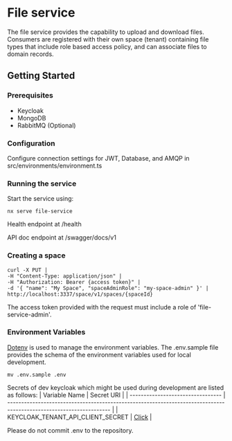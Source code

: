 # File service

The file service provides the capability to upload and download files.
Consumers are registered with their own space (tenant) containing file types
that include role based access policy, and can associate files to domain records.

## Getting Started

### Prerequisites

- Keycloak
- MongoDB
- RabbitMQ (Optional)

### Configuration

Configure connection settings for JWT, Database, and AMQP in
src/environments/environment.ts

### Running the service

Start the service using:

```
nx serve file-service
```

Health endpoint at /health

API doc endpoint at /swagger/docs/v1

### Creating a space

```
curl -X PUT |
-H "Content-Type: application/json" |
-H "Authorization: Bearer {access token}" |
-d '{ "name": "My Space", "spaceAdminRole": "my-space-admin" }' |
http://localhost:3337/space/v1/spaces/{spaceId}

```

The access token provided with the request must include a role of 'file-service-admin'.

### Environment Variables

[Dotenv](https://www.npmjs.com/package/dotenv) is used to manage the environment variables. The .env.sample file provides the schema of the environment variables used for local development.

```
mv .env.sample .env
```

Secrets of dev keycloak which might be used during development are listed as follows:
| Variable Name | Secret URI |
| --------------------------------- | ------------------------------------------------------------------------------------------------------------------- |
| KEYCLOAK_TENANT_API_CLIENT_SECRET | [Click](https://console.os99.gov.ab.ca:8443/console/project/core-services-dev/browse/secrets/tenant-management-api) |

Please do not commit .env to the repository.
